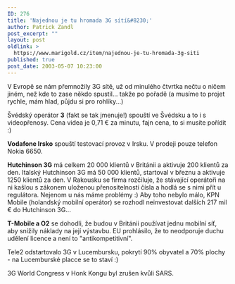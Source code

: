 ```yaml
---
ID: 276
title: 'Najednou je tu hromada 3G sítí&#8230;'
author: Patrick Zandl
post_excerpt: ""
layout: post
oldlink: >
  https://www.marigold.cz/item/najednou-je-tu-hromada-3g-siti
published: true
post_date: 2003-05-07 10:23:00
---
```

<p>
V Evropě se nám přemnožily 3G sítě, už od minulého čtvrtka nečtu o ničem jiném, než kde to zase někdo spustil... takže po pořadě (a musíme to projet rychle, mám hlad, půjdu si pro rohlíky...)</p>

<p>
Švédský operátor <STRONG>3</STRONG> (fakt se tak jmenuje!) spouští ve Švédsku a to i s videopřenosy. Cena videa je 0,71 &#8364; za minutu, fajn cena, to si musíte pořídit :)</p>

<p>
<STRONG>Vodafone Irsko</STRONG> spouští testovací provoz v Irsku. V prodeji pouze telefon Nokia 6650.</p>

<p>
<STRONG>Hutchinson 3G</STRONG> má celkem 20 000 klientů v Británii a aktivuje 200 klientů za den. Italský Hutchinson 3G má 50 000 klientů, startoval v březnu a aktivuje 1250 klientů za den. V Rakousku se firma rozčiluje, že stávající operátoři na ni kašlou s zákonem uloženou přenositelností čísla a hodlá se s nimi přít u regulátora. Nejenom u nás máme problémy :) Aby toho nebylo málo, KPN Mobile (holandský mobilní operátor) se rozhodl neinvestovat dalších 217 mil &#8364; do Hutchinson 3G...</p>

<p>
<STRONG>T-Mobile a O2</STRONG> se dohodli, že budou v Británii používat jednu mobilní síť, aby snížily náklady na její výstavbu. EU prohlásilo, že to neodporuje duchu udělení licence a není to "antikompetitivní". </p>

<p>
Tele2 odstartovalo 3G v Lucembursku, pokrytí 90% obyvatel a 70% plochy - na Lucemburské placce se to staví :)</p>

<p>
3G World Congress v Honk Kongu byl zrušen kvůli SARS. </p>
